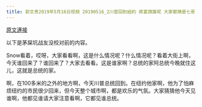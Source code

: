 ```yaml
---
title: 郭文贵2019年5月16日视频 20190516_2川普回到紐約 將宴請誰呢 大家都猜是七哥
---
```


[原文連接](https://gnews.org/ThreadView/53478716)

以下是茅屎坑战友没校对前的内容。

  Snow看着，哎呀，大家看看啊，这是什么情况呢？什么情况呢？看着大街上啊，今天谁回来了？谁回来了？大家去看看。这是谁家啊？总统的家阿总统今晚就住这儿，这就是总统的家。

  啊，在100多米的之外的地方啊，今天川普总统回到。在纽约他家啊，他为了怕麻烦纽约的市民很少回来，但今天整个城市啊，都是欢乐的气氛。大家猜猜他今天见谁啊，他都见谁请大家注意看啊，它都见谁总统。
